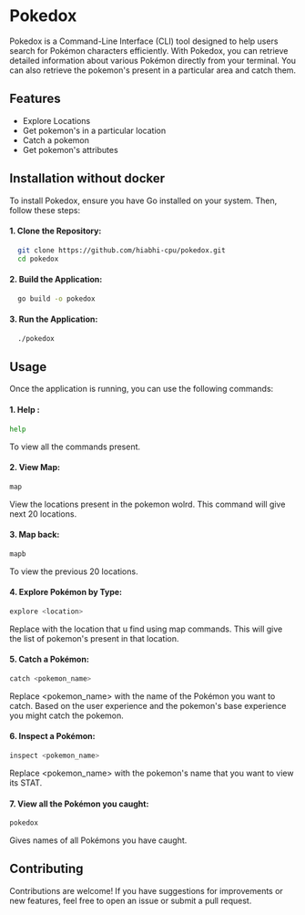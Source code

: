 
# Pokedox

Pokedox is a Command-Line Interface (CLI) tool designed to help users search for Pokémon characters efficiently. With Pokedox, you can retrieve detailed information about various Pokémon directly from your terminal. You can also retrieve the pokemon's present in a particular area and catch them.


## Features

- Explore Locations
- Get pokemon's in a particular location
- Catch a pokemon
- Get pokemon's attributes



## Installation without docker

To install Pokedox, ensure you have Go installed on your system. Then, follow these steps:

#### 1. Clone the Repository:
```bash
  git clone https://github.com/hiabhi-cpu/pokedox.git
  cd pokedox
```

#### 2. Build the Application:
```bash
  go build -o pokedox
```

#### 3. Run the Application:
```bash
  ./pokedox
```
    
## Usage
Once the application is running, you can use the following commands:

#### 1. Help :

```bash
help
```
To view all the commands present.

#### 2. View Map:

```bash
map
```
View the locations present in the pokemon wolrd. This command will give next 20 locations.

#### 3. Map back:

```bash
mapb
```
To view the previous 20 locations.

#### 4. Explore Pokémon by Type:

```bash
explore <location>
```
Replace <location> with the location that u find using map commands. This will give the list of pokemon's present in that location.

#### 5. Catch a Pokémon:

```bash
catch <pokemon_name>
```
Replace <pokemon_name> with the name of the Pokémon you want to catch. Based on the user experience and the pokemon's base experience you might catch the pokemon.

#### 6. Inspect a Pokémon:

```bash
inspect <pokemon_name>
```
Replace <pokemon_name> with the pokemon's name that you want to view its STAT.

#### 7. View all the Pokémon you caught:

```bash
pokedox
```
Gives names of all Pokémons you have caught.


## Contributing

Contributions are welcome! If you have suggestions for improvements or new features, feel free to open an issue or submit a pull request.

